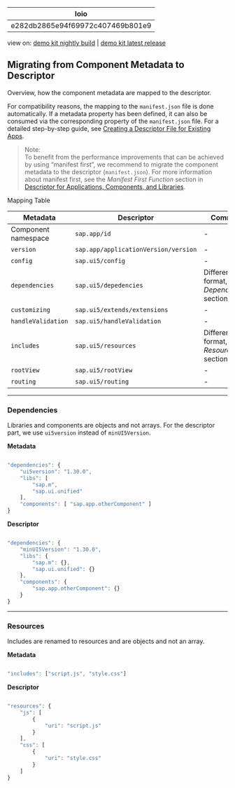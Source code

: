 <!-- loioe282db2865e94f69972c407469b801e9 -->

| loio |
| -----|
| e282db2865e94f69972c407469b801e9 |

<div id="loio">

view on: [demo kit nightly build](https://openui5nightly.hana.ondemand.com/#/topic/e282db2865e94f69972c407469b801e9) | [demo kit latest release](https://openui5.hana.ondemand.com/#/topic/e282db2865e94f69972c407469b801e9)</div>

## Migrating from Component Metadata to Descriptor

Overview, how the component metadata are mapped to the descriptor.

For compatibility reasons, the mapping to the `manifest.json` file is done automatically. If a metadata property has been defined, it can also be consumed via the corresponding property of the `manifest.json` file. For a detailed step-by-step guide, see [Creating a Descriptor File for Existing Apps](Creating_a_Descriptor_File_for_Existing_Apps_3a9baba.md).

> Note:  
> To benefit from the performance improvements that can be achieved by using “manifest first”, we recommend to migrate the component metadata to the descriptor \(`manifest.json`\). For more information about manifest first, see the *Manifest First Function* section in [Descriptor for Applications, Components, and Libraries](Descriptor_for_Applications,_Components,_and_Libraries_be0cf40.md).

 <a name="loioe282db2865e94f69972c407469b801e9__table_ogz_llt_45"/>Mapping Table

|Metadata|Descriptor|Comment|
|--------|----------|-------|
|Component namespace| `sap.app/id` |-|
| `version` | `sap.app/applicationVersion/version` |-|
| `config` | `sap.ui5/config` |-|
| `dependencies` | `sap.ui5/depedencies` |Different format, see *Dependencies* section below|
| `customizing` | `sap.ui5/extends/extensions` |-|
| `handleValidation` | `sap.ui5/handleValidation` |-|
| `includes` | `sap.ui5/resources` |Different format, see *Resources* section below|
| `rootView` | `sap.ui5/rootView` |-|
| `routing` | `sap.ui5/routing` |-|

***

### Dependencies

Libraries and components are objects and not arrays. For the descriptor part, we use `ui5version` instead of `minUI5Version`.

**Metadata** 

``` js

"dependencies": {
    "ui5version": "1.30.0",
    "libs": [
        "sap.m",
        "sap.ui.unified"
    ],
    "components": [ "sap.app.otherComponent" ]
}
```

**Descriptor**

``` js

"dependencies": {
    "minUI5Version": "1.30.0",
    "libs": {
        "sap.m": {},
        "sap.ui.unified": {}
    },
    "components": {
        "sap.app.otherComponent": {}
    }
}
```

***

### Resources

Includes are renamed to resources and are objects and not an array.

**Metadata**

``` js

"includes": ["script.js", "style.css"]
```

**Descriptor**

``` js

"resources": {
    "js": [
        {
            "uri": "script.js"
        }
    ],
    "css": [
        {
            "uri": "style.css"
        }
    ]
}
```


